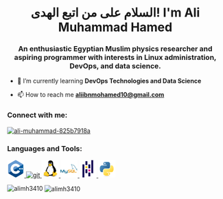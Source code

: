 <h1 align="center">
  السلام على من اتبع الهدى!
  I'm Ali Muhammad Hamed</h1>
<h3 align="center">An enthusiastic Egyptian Muslim physics researcher and aspiring programmer with interests in Linux administration, DevOps, and data science.</h3>

- 🌱 I’m currently learning **DevOps Technologies and Data Science**

- 📫 How to reach me **aliibnmohamed10@gmail.com**

<h3 align="left">Connect with me:</h3>
<p align="left">
<a href="https://linkedin.com/in/ali-muhammad-825b7918a" target="blank"><img align="center" src="https://raw.githubusercontent.com/rahuldkjain/github-profile-readme-generator/master/src/images/icons/Social/linked-in-alt.svg" alt="ali-muhammad-825b7918a" height="30" width="40" /></a>
</p>

<h3 align="left">Languages and Tools:</h3>
<p align="left"> <a href="https://www.w3schools.com/cpp/" target="_blank" rel="noreferrer"> <img src="https://raw.githubusercontent.com/devicons/devicon/master/icons/cplusplus/cplusplus-original.svg" alt="cplusplus" width="40" height="40"/> </a> <a href="https://git-scm.com/" target="_blank" rel="noreferrer"> <img src="https://www.vectorlogo.zone/logos/git-scm/git-scm-icon.svg" alt="git" width="40" height="40"/> </a> <a href="https://www.linux.org/" target="_blank" rel="noreferrer"> <img src="https://raw.githubusercontent.com/devicons/devicon/master/icons/linux/linux-original.svg" alt="linux" width="40" height="40"/> </a> <a href="https://www.mysql.com/" target="_blank" rel="noreferrer"> <img src="https://raw.githubusercontent.com/devicons/devicon/master/icons/mysql/mysql-original-wordmark.svg" alt="mysql" width="40" height="40"/> </a> <a href="https://pandas.pydata.org/" target="_blank" rel="noreferrer"> <img src="https://raw.githubusercontent.com/devicons/devicon/2ae2a900d2f041da66e950e4d48052658d850630/icons/pandas/pandas-original.svg" alt="pandas" width="40" height="40"/> </a> <a href="https://www.python.org" target="_blank" rel="noreferrer"> <img src="https://raw.githubusercontent.com/devicons/devicon/master/icons/python/python-original.svg" alt="python" width="40" height="40"/> </a> </p>

<p><img align="left" src="https://github-readme-stats.vercel.app/api/top-langs?username=alimh3410&show_icons=true&locale=en&layout=compact" alt="alimh3410" /></p>

<p>&nbsp;<img align="center" src="https://github-readme-stats.vercel.app/api?username=alimh3410&show_icons=true&locale=en" alt="alimh3410" /></p>

